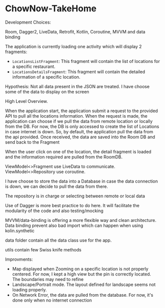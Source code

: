 # ChowNow-TakeHome

Development Choices:

Room, Dagger2, LiveData, Retrofit, Kotlin, Coroutine, MVVM and data binding

The application is currently loading one activity which will display 2 fragments:

- `LocationsListFragment`: This fragment will contain the list of locations for a specific restaurant.
- `LocationsDetailsFragment`: This fragment will contain the detailed information of a specific location.

Hypothesis: Not all data present in the JSON are treated. I have choose some of the data to display on the screen

High Level Overview.

When the application start, the application submit a request to the provided API to pull all the locations information.
When the request is made, the application can choose if we pull the data from remote location or locally from the DB.
For now, the DB is only accessed to create the list of Locations in case internet is down.
So, by default, the application pull the data from the api provided. Once received, the data are saved into the Room DB and send back to the Fragment

When the user click on one of the location, the detail fragment is loaded and the information required are pulled from the RoomDB.

ViewModel<>Fragment use LiveData to communicate.
ViewModel<>Repository use coroutine.

I have choose to store the data into a Database in case the data connection is down, we can decide to pull the data from there.

The repository is in charge or selecting between remote or local data

Use of Dagger is more best practice to do here. It will facilitate the modularity of the code and also testing/mocking

MVVM/data-binding is offering a more flexible way and clean architecture. Data binding prevent also bad import which can happen when using kolin.synthetic

data folder contain all the data class use for the app.

utils contain few Swiss knife methods

Improvments:
- Map displayed when Zooming on a specific location is not properly centered. For now, I kept a high view but the pin is correctly located. The boundaries may need to refine
- Landscape/Portrait mode. The layout defined for landscape seems not loading properly.
- On Network Error, the data are pulled from the database. For now, it's done only when no internet connection


